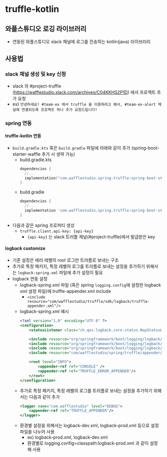 # truffle-kotlin
## 와플스튜디오 로깅 라이브러리
- 연동된 와플스튜디오 slack 채널에 로그를 전송하는 kotlin(java) 라이브러리

## 사용법
### slack 채널 생성 및 key 신청
- slack 의 #project-truffle (https://wafflestudio.slack.com/archives/C04KKHS2P1D) 에서 프로젝트 추가 요청
- ex) `안녕하세요! #team-ex 에서 truffle 을 이용하려고 해서, #team-ex-alert 채널에 연결되도록 프로젝트 하나 추가 요청드립니다!`

### spring 연동
#### truffle-kotlin 연동
- `build.gradle.kts` 혹은 `build.gradle` 파일에 아래와 같이 추가 (spring-boot-starter-waffle 추가 시 생략 가능)
    - build.gradle.kts
      ```kotlin
      dependencies {
        //...
        implementation("com.wafflestudio.spring.truffle:spring-boot-starter-truffle:1.0.0")
      }
      ```
    - build.gradle
      ```groovy
      dependencies {
        //...
        implementation 'com.wafflestudio.spring.truffle:spring-boot-starter-truffle:1.0.0'
      }
      ```
- 다음과 같은 spring 프로퍼티 생성
    - `truffle.client.api-key: {api-key}`
        - `{api-key}` 는 slack 트러플 채널(#project-truffle)에서 발급받은 key

#### logback customize
- 기존 설정은 에러 레벨의 root 로그만 트러플로 보내는 구조
- 추가로 특정 패키지, 특정 레벨의 로그를 트러플로 보내는 설정을 추가하기 위해서는 `logback-spring.xml` 파일에 추가 설정이 필요
- logback 연동 설정
  - logback-spring.xml 파일 (혹은 spring `logging.config`에 설정한 logback xml 설정 파일)에 truffle-appender.xml include
    - `<include resource="com/wafflestudio/truffle/sdk/logback/truffle-appender.xml"/>`
  - logback-spring.xml 예시
    ```xml
    <?xml version="1.0" encoding="UTF-8" ?>
    <configuration>
        <statusListener class="ch.qos.logback.core.status.NopStatusListener" />

        <include resource="org/springframework/boot/logging/logback/defaults.xml" />
        <include resource="org/springframework/boot/logging/logback/file-appender.xml" />
        <include resource="org/springframework/boot/logging/logback/console-appender.xml"/>
        <include resource="com/wafflestudio/spring/truffle/appender/truffle-appender.xml"/>

        <root level="INFO">
            <appender-ref ref="CONSOLE" />
            <appender-ref ref="TRUFFLE_ERROR_APPENDER"/>
        </root>
    </configuration>
    ```
  - 추가로 특정 패키지, 특정 레벨의 로그를 트러플로 보내는 설정을 추가하기 위해서는 다음과 같이 추가
    ```xml
    <logger name="com.wafflestudio" level="DEBUG">
        <appender-ref ref="TRUFFLE_APPENDER"/>
    </logger>
    ```
  - 환경별 설정을 위해서는 logback-dev.xml, logback-prod.xml 등으로 설정 파일을 나누어 사용
    - ex) logback-prod.xml, logback-dev.xml
    - 환경별로 logging.config=classpath:logback-prod.xml 과 같이 설정해 사용

